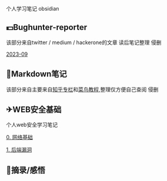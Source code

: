 个人学习笔记 obsidian

## 💵Bughunter-reporter
该部分来自twitter / medium / hackerone的文章   读后笔记整理   侵删  

[2023-09](Bughunter-report/2023-09/)

## 🚀Markdown笔记
该部分来自主要来自[知乎专栏](https://zhuanlan.zhihu.com/p/59412540)和[菜鸟教程](https://www.runoob.com/markdown/md-advance.html),整理仅方便自己查阅 侵删

## ✈WEB安全基础

个人web安全学习笔记  

[0. 网络基础](Web安全基础/网络基础.md)  

[1. 后端漏洞](Web安全基础/后端漏洞/)

## 📕摘录/感悟